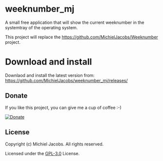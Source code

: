 # weeknumber_mj
A small free application that will show the current weeknumber in the systemtray of the operating system.

This project will replace the https://github.com/MichielJacobs/Weeknumber project.

# Download and install
Downlaod and install the latest version from:
https://github.com/MichielJacobs/weeknumber_mj/releases/


## Donate
If you like this project, you can give me a cup of coffee :-)

[![Donate](https://www.paypalobjects.com/en_US/i/btn/btn_donateCC_LG.gif)](http://paypal.me/MichielJacobs)

## License
Copyright (c) Michiel Jacobs. All rights reserved.

Licensed under the [GPL-3.0](https://github.com/MichielJacobs/weeknumber_mj/blob/master/LICENSE) License.
